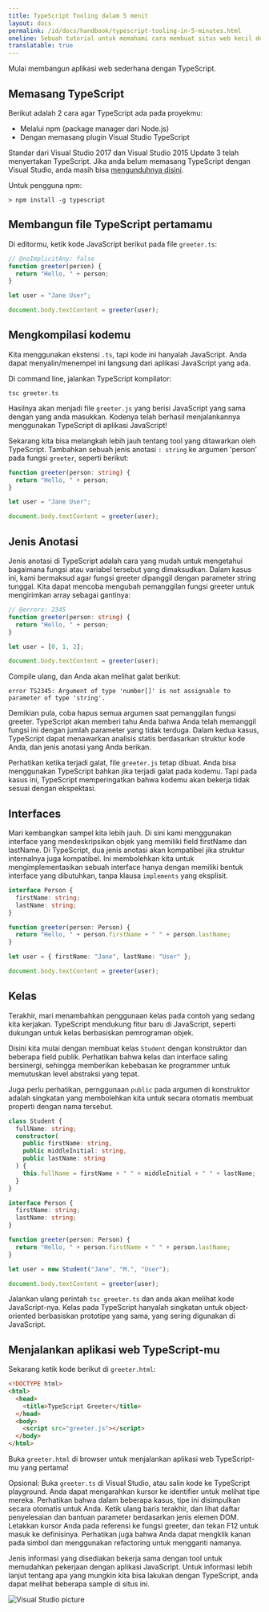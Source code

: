 ```yaml
---
title: TypeScript Tooling dalam 5 menit
layout: docs
permalink: /id/docs/handbook/typescript-tooling-in-5-minutes.html
oneline: Sebuah tutorial untuk memahami cara membuat situs web kecil dengan TypeScript
translatable: true
---
```


Mulai membangun aplikasi web sederhana dengan TypeScript.

## Memasang TypeScript

Berikut adalah 2 cara agar TypeScript ada pada proyekmu:

- Melalui npm (package manager dari Node.js)
- Dengan memasang plugin Visual Studio TypeScript

Standar dari Visual Studio 2017 dan Visual Studio 2015 Update 3 telah menyertakan TypeScript.
Jika anda belum memasang TypeScript dengan Visual Studio, anda masih bisa [mengunduhnya disini](/download).

Untuk pengguna npm:

```shell
> npm install -g typescript
```

## Membangun file TypeScript pertamamu

Di editormu, ketik kode JavaScript berikut pada file `greeter.ts`:

```ts twoslash
// @noImplicitAny: false
function greeter(person) {
  return "Hello, " + person;
}

let user = "Jane User";

document.body.textContent = greeter(user);
```

## Mengkompilasi kodemu

Kita menggunakan ekstensi `.ts`, tapi kode ini hanyalah JavaScript.
Anda dapat menyalin/menempel ini langsung dari aplikasi JavaScript yang ada.

Di command line, jalankan TypeScript kompilator:

```shell
tsc greeter.ts
```

Hasilnya akan menjadi file `greeter.js` yang berisi JavaScript yang sama dengan yang anda masukkan.
Kodenya telah berhasil menjalankannya menggunakan TypeScript di aplikasi JavaScript!

Sekarang kita bisa melangkah lebih jauh tentang tool yang ditawarkan oleh TypeScript.
Tambahkan sebuah jenis anotasi `: string` ke argumen 'person' pada fungsi `greeter`, seperti berikut:

```ts twoslash
function greeter(person: string) {
  return "Hello, " + person;
}

let user = "Jane User";

document.body.textContent = greeter(user);
```

## Jenis Anotasi

Jenis anotasi di TypeScript adalah cara yang mudah untuk mengetahui bagaimana fungsi atau variabel tersebut yang dimaksudkan.
Dalam kasus ini, kami bermaksud agar fungsi greeter dipanggil dengan parameter string tunggal.
Kita dapat mencoba mengubah pemanggilan fungsi greeter untuk mengirimkan array sebagai gantinya:

```ts twoslash
// @errors: 2345
function greeter(person: string) {
  return "Hello, " + person;
}

let user = [0, 1, 2];

document.body.textContent = greeter(user);
```

Compile ulang, dan Anda akan melihat galat berikut:

```shell
error TS2345: Argument of type 'number[]' is not assignable to parameter of type 'string'.
```

Demikian pula, coba hapus semua argumen saat pemanggilan fungsi greeter.
TypeScript akan memberi tahu Anda bahwa Anda telah memanggil fungsi ini dengan jumlah parameter yang tidak terduga.
Dalam kedua kasus, TypeScript dapat menawarkan analisis statis berdasarkan struktur kode Anda, dan jenis anotasi yang Anda berikan.

Perhatikan ketika terjadi galat, file `greeter.js` tetap dibuat.
Anda bisa menggunakan TypeScript bahkan jika terjadi galat pada kodemu. Tapi pada kasus ini, TypeScript memperingatkan bahwa kodemu akan bekerja tidak sesuai dengan ekspektasi.

## Interfaces

Mari kembangkan sampel kita lebih jauh. Di sini kami menggunakan interface yang mendeskripsikan objek yang memiliki field firstName dan lastName.
Di TypeScript, dua jenis anotasi akan kompatibel jika struktur internalnya juga kompatibel.
Ini membolehkan kita untuk mengimplementasikan sebuah interface hanya dengan memiliki bentuk interface yang dibutuhkan, tanpa klausa `implements` yang eksplisit.

```ts twoslash
interface Person {
  firstName: string;
  lastName: string;
}

function greeter(person: Person) {
  return "Hello, " + person.firstName + " " + person.lastName;
}

let user = { firstName: "Jane", lastName: "User" };

document.body.textContent = greeter(user);
```

## Kelas

Terakhir, mari menambahkan penggunaan kelas pada contoh yang sedang kita kerjakan.
TypeScript mendukung fitur baru di JavaScript, seperti dukungan untuk kelas berbasiskan pemrograman objek.

Disini kita mulai dengan membuat kelas `Student` dengan konstruktor dan beberapa field publik.
Perhatikan bahwa kelas dan interface saling bersinergi, sehingga memberikan kebebasan ke programmer untuk memutuskan level abstraksi yang tepat.

Juga perlu perhatikan, pernggunaan `public` pada argumen di konstruktor adalah singkatan yang membolehkan kita untuk secara otomatis membuat properti dengan nama tersebut.

```ts twoslash
class Student {
  fullName: string;
  constructor(
    public firstName: string,
    public middleInitial: string,
    public lastName: string
  ) {
    this.fullName = firstName + " " + middleInitial + " " + lastName;
  }
}

interface Person {
  firstName: string;
  lastName: string;
}

function greeter(person: Person) {
  return "Hello, " + person.firstName + " " + person.lastName;
}

let user = new Student("Jane", "M.", "User");

document.body.textContent = greeter(user);
```

Jalankan ulang perintah `tsc greeter.ts` dan anda akan melihat kode JavaScript-nya.
Kelas pada TypeScript hanyalah singkatan untuk object-oriented berbasiskan prototipe yang sama, yang sering digunakan di JavaScript.

## Menjalankan aplikasi web TypeScript-mu

Sekarang ketik kode berikut di `greeter.html`:

```html
<!DOCTYPE html>
<html>
  <head>
    <title>TypeScript Greeter</title>
  </head>
  <body>
    <script src="greeter.js"></script>
  </body>
</html>
```

Buka `greeter.html` di browser untuk menjalankan aplikasi web TypeScript-mu yang pertama!

Opsional: Buka `greeter.ts` di Visual Studio, atau salin kode ke TypeScript playground.
Anda dapat mengarahkan kursor ke identifier untuk melihat tipe mereka.
Perhatikan bahwa dalam beberapa kasus, tipe ini disimpulkan secara otomatis untuk Anda.
Ketik ulang baris terakhir, dan lihat daftar penyelesaian dan bantuan parameter berdasarkan jenis elemen DOM.
Letakkan kursor Anda pada referensi ke fungsi greeter, dan tekan F12 untuk masuk ke definisinya.
Perhatikan juga bahwa Anda dapat mengklik kanan pada simbol dan menggunakan refactoring untuk mengganti namanya.

Jenis informasi yang disediakan bekerja sama dengan tool untuk memudahkan pekerjaan dengan aplikasi JavaScript.
Untuk informasi lebih lanjut tentang apa yang mungkin kita bisa lakukan dengan TypeScript, anda dapat melihat beberapa sample di situs ini.

![Visual Studio picture](/images/docs/greet_person.png)
